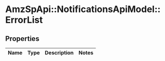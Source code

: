 # AmzSpApi::NotificationsApiModel::ErrorList

## Properties
Name | Type | Description | Notes
------------ | ------------- | ------------- | -------------

